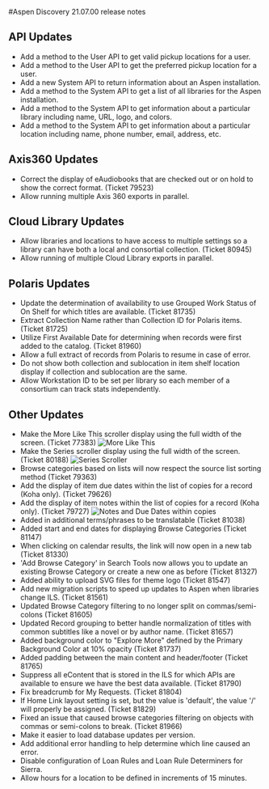 #Aspen Discovery 21.07.00 release notes
## API Updates
- Add a method to the User API to get valid pickup locations for a user. 
- Add a method to the User API to get the preferred pickup location for a user. 
- Add a new System API to return information about an Aspen installation. 
- Add a method to the System API to get a list of all libraries for the Aspen installation.
- Add a method to the System API to get information about a particular library including name, URL, logo, and colors.
- Add a method to the System API to get information about a particular location including name, phone number, email, address, etc.

## Axis360 Updates
- Correct the display of eAudiobooks that are checked out or on hold to show the correct format. (Ticket 79523)
- Allow running multiple Axis 360 exports in parallel. 

## Cloud Library Updates
- Allow libraries and locations to have access to multiple settings so a library can have both a local and consortial collection. (Ticket 80945)
- Allow running of multiple Cloud Library exports in parallel. 

## Polaris Updates 
- Update the determination of availability to use Grouped Work Status of On Shelf for which titles are available. (Ticket 81735)
- Extract Collection Name rather than Collection ID for Polaris items. (Ticket 81725)
- Utilize First Available Date for determining when records were first added to the catalog.  (Ticket 81960)
- Allow a full extract of records from Polaris to resume in case of error. 
- Do not show both collection and sublocation in item shelf location display if collection and sublocation are the same.
- Allow Workstation ID to be set per library so each member of a consortium can track stats independently. 

## Other Updates
- Make the More Like This scroller display using the full width of the screen. (Ticket 77383)
  ![More Like This](/release_notes/images/21_07_00_more_like_this.png)
- Make the Series scroller display using the full width of the screen. (Ticket 80188) 
  ![Series Scroller](/release_notes/images/21_07_00_series_scroller.png)
- Browse categories based on lists will now respect the source list sorting method (Ticket 79363)
- Add the display of item due dates within the list of copies for a record (Koha only). (Ticket 79626)
- Add the display of item notes within the list of copies for a record (Koha only). (Ticket 79727)
  ![Notes and Due Dates within copies](/release_notes/images/21_07_00_show_notes_due_date_in_copies.png)
- Added in additional terms/phrases to be translatable (Ticket 81038)
- Added start and end dates for displaying Browse Categories (Ticket 81147)
- When clicking on calendar results, the link will now open in a new tab (Ticket 81330)
- 'Add Browse Category' in Search Tools now allows you to update an existing Browse Category or create a new one as before (Ticket 81327)
- Added ability to upload SVG files for theme logo (Ticket 81547)
- Add new migration scripts to speed up updates to Aspen when libraries change ILS. (Ticket 81561)
- Updated Browse Category filtering to no longer split on commas/semi-colons (Ticket 81605)
- Updated Record grouping to better handle normalization of titles with common subtitles like a novel or by author name. (Ticket 81657)  
- Added background color to "Explore More" defined by the Primary Background Color at 10% opacity (Ticket 81737)
- Added padding between the main content and header/footer (Ticket 81765)
- Suppress all eContent that is stored in the ILS for which APIs are available to ensure we have the best data available. (Ticket 81790)  
- Fix breadcrumb for My Requests. (Ticket 81804)
- If Home Link layout setting is set, but the value is 'default', the value '/' will properly be assigned. (Ticket 81829)
- Fixed an issue that caused browse categories filtering on objects with commas or semi-colons to break. (Ticket 81966)
- Make it easier to load database updates per version. 
- Add additional error handling to help determine which line caused an error. 
- Disable configuration of Loan Rules and Loan Rule Determiners for Sierra.
- Allow hours for a location to be defined in increments of 15 minutes. 

